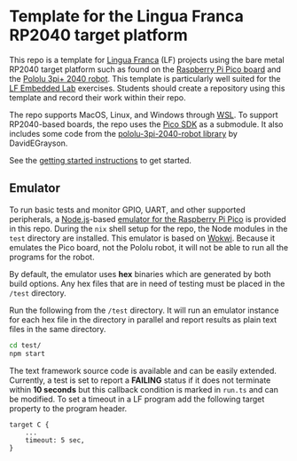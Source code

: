 # Template for the Lingua Franca RP2040 target platform
This repo is a template for [Lingua Franca](https://www.lf-lang.org/) (LF) projects using the bare metal RP2040 target platform such as found on the [Raspberry Pi Pico board](https://www.raspberrypi.com/products/raspberry-pi-pico/) and the [Pololu 3pi+ 2040 robot](https://www.pololu.com/docs/0J86).
This template is particularly well suited for the [LF Embedded Lab](https://www.lf-lang.org/lf-embedded-lab/) exercises.
Students should create a repository using this template and record their work within their repo.

The repo supports MacOS, Linux, and Windows through [WSL](https://learn.microsoft.com/en-us/windows/wsl/install).
To support RP2040-based boards, the repo uses the [Pico SDK](https://github.com/raspberrypi/pico-sdk/tree/master) as a submodule.
It also includes some code from the [pololu-3pi-2040-robot library](https://github.com/pololu/pololu-3pi-2040-robot/tree/master) by DavidEGrayson.

See the [getting started instructions](https://www.lf-lang.org/embedded-lab/GettingStarted.html) to get started.

## Emulator
To run basic tests and monitor GPIO, UART, and other supported peripherals, a [Node.js](https://nodejs.org/en)-based [emulator for the Raspberry Pi Pico](https://docs.wokwi.com/parts/wokwi-pi-pico) is provided in this repo. During the `nix` shell setup for the repo, the Node modules in the `test` directory are installed. This emulator is based on [Wokwi](https://wokwi.com).
Because it emulates the Pico board, not the Pololu robot, it will not be able to run all the programs for the robot.

By default, the emulator uses **hex** binaries which are generated by both build options. Any hex files that are in need of testing must be placed in the ``/test`` directory.

Run the following from the ``/test`` directory. It will run an emulator instance for each hex file in the directory in parallel and report results as plain text files in the same directory.

``` bash
cd test/
npm start
```

The text framework source code is available and can be easily extended. Currently, a test is set to report a **FAILING** status if it does not terminate within **10 seconds** but this callback condition is marked in ``run.ts`` and can be modified. To set a timeout in a LF program add the following
target property to the program header.

```
target C {
    ...
    timeout: 5 sec,
}
```

